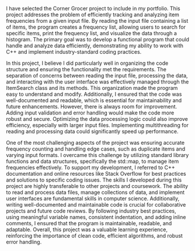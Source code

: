   I have selected the Corner Grocer project to include in my portfolio. This project addresses the problem of efficiently tracking and analyzing item frequencies from a given input file. By reading the input file containing a list of items, the program creates a frequency list, allowing users to search for specific items, print the frequency list, and visualize the data through a histogram. The primary goal was to develop a functional program that could handle and analyze data efficiently, demonstrating my ability to work with C++ and implement industry-standard coding practices.

  In this project, I believe I did particularly well in organizing the code structure and ensuring the functionality met the requirements. The separation of concerns between reading the input file, processing the data, and interacting with the user interface was effectively managed through the ItemSearch class and its methods. This organization made the program easy to understand and modify. Additionally, I ensured that the code was well-documented and readable, which is essential for maintainability and future enhancements. However, there is always room for improvement. Adding input validation and error handling would make the code more robust and secure. Optimizing the data processing logic could also improve efficiency, especially with larger input files. Implementing multithreading for reading and processing data could significantly speed up performance.

  One of the most challenging aspects of the project was ensuring accurate frequency counting and handling edge cases, such as duplicate items and varying input formats. I overcame this challenge by utilizing standard library functions and data structures, specifically the std::map, to manage item frequencies effectively. To support my development, I referred to C++ documentation and online resources like Stack Overflow for best practices and solutions to specific coding issues. The skills I developed during this project are highly transferable to other projects and coursework. The ability to read and process data files, manage collections of data, and implement user interfaces are fundamental skills in computer science. Additionally, writing well-documented and maintainable code is crucial for collaborative projects and future code reviews. By following industry best practices, using meaningful variable names, consistent indentation, and adding inline comments, I ensured that the program is maintainable, readable, and adaptable. Overall, this project was a valuable learning experience, reinforcing the importance of clean code, efficient algorithms, and robust error handling.
